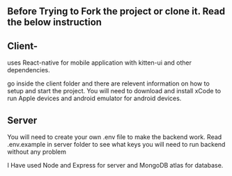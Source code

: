 ## Before Trying to Fork the project or clone it. Read the below instruction

## Client-

uses React-native for mobile application with kitten-ui and other dependencies.

go inside the client folder and there are relevent information on how to setup and start the project. You will need to download and install xCode to run Apple devices and android emulator for android devices.

## Server

You will need to create your own .env file to make the backend work. Read .env.example in server folder to see what keys you will need to run backend without any problem

I Have used Node and Express for server and MongoDB atlas for database.
